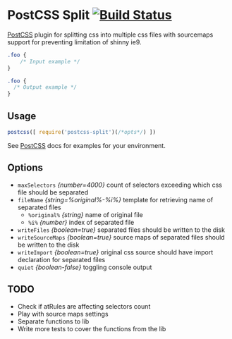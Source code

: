 # PostCSS Split [![Build Status][ci-img]][ci]

[PostCSS] plugin for splitting css into multiple css files with sourcemaps support for preventing limitation of shinny ie9.

[PostCSS]: https://github.com/postcss/postcss
[ci-img]:  https://travis-ci.org/vitaliyr/postcss-split.svg
[ci]:      https://travis-ci.org/vitaliyr/postcss-split

```css
.foo {
    /* Input example */
}
```

```css
.foo {
  /* Output example */
}
```

## Usage

```js
postcss([ require('postcss-split')(/*opts*/) ])
```

See [PostCSS] docs for examples for your environment.

## Options
* `maxSelectors` *{number=4000}* count of selectors exceeding which css file should be separated
* `fileName` *{string=%original%-%i%}* template for retrieving name of separated files
    * `%original%` *{string}* name of original file
    * `%i%` *{number}* index of separated file
* `writeFiles` *{boolean=true}* separated files should be written to the disk
* `writeSourceMaps` *{boolean=true}* source maps of separated files should be written to the disk
* `writeImport` *{boolean=true}* original css source should have import declaration for separated files
* `quiet` *{boolean-false}* toggling console output

## TODO
* Check if atRules are affecting selectors count
* Play with source maps settings
* Separate functions to lib
* Write more tests to cover the functions from the lib
